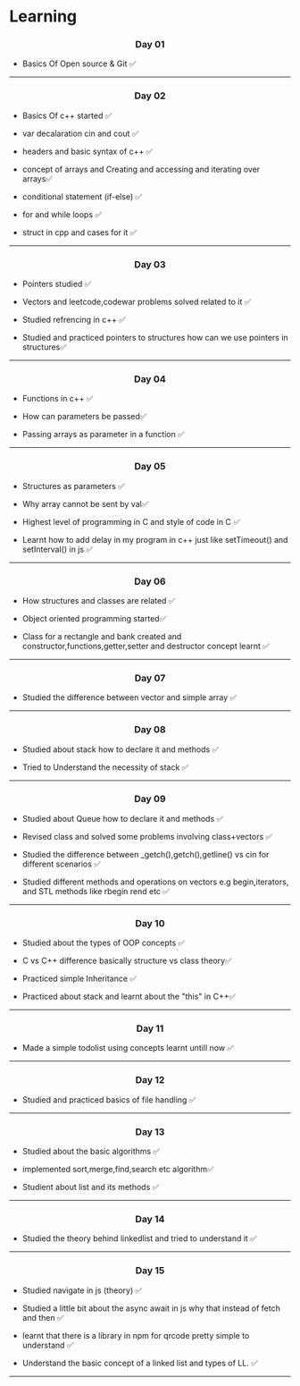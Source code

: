<h1> Learning </h1>
<h3 align="center">Day 01</h3>
<ul>
<li>Basics Of Open source & Git ✅ </li>
</ul>
<hr>
<h3 align="center">Day 02</h3>
<ul>
<li>Basics Of c++ started ✅ </li>
</ul>
<ul>
<li>var decalaration cin and cout ✅ </li>
</ul>
<ul>
<li>headers and basic syntax of c++ ✅ </li>
</ul>
<ul>
<li>concept of arrays and Creating and accessing and iterating over arrays✅ </li>
</ul>
<ul>
<li>conditional statement (if-else) ✅ </li>
</ul>
<ul>
<li>for and while loops ✅ </li>
</ul>
<ul>
<li>struct in cpp and cases for it ✅ </li>
</ul>
<hr>
<h3 align="center">Day 03</h3>
<ul>
<li>Pointers studied ✅ </li>
</ul>
<ul>
<li>Vectors and leetcode,codewar problems solved related to it ✅ </li>
</ul>
<ul>
<li>Studied refrencing in c++ ✅ </li>
</ul>
<ul>
<li>Studied and practiced pointers to structures how can we use pointers in structures✅ </li>
</ul>
<hr>
<h3 align="center">Day 04</h3>
<ul>
<li>Functions in c++ ✅ </li>
</ul>
<ul>
<li>How can parameters be passed✅ </li>
</ul>
<ul>
<li>Passing arrays as parameter in a function ✅ </li>
</ul>
<hr>
<h3 align="center">Day 05</h3>
<ul>
<li>Structures as parameters ✅ </li>
</ul>
<ul>
<li>Why array cannot be sent by val✅ </li>
</ul>
<ul>
<li>Highest level of programming in C and style of code in C ✅ </li>
</ul>
<ul>
<li>Learnt how to add delay in my program in c++ just like setTimeout() and setInterval() in js ✅ </li>
</ul>
<hr>
<h3 align="center">Day 06</h3>
<ul>
<li>How structures and classes are related ✅ </li>
</ul>
<ul>
<li>Object oriented programming started✅ </li>
</ul>
<ul>
<li>Class for a rectangle and bank created and constructor,functions,getter,setter and destructor concept learnt ✅ </li>
</ul>
<hr>
<h3 align="center">Day 07</h3>
<ul>
<li>Studied the difference between vector and simple array ✅ </li>
</ul>
<hr>
<h3 align="center">Day 08</h3>
<ul>
<li>Studied about stack how to declare it and methods ✅ </li>
</ul>
<ul>
<li>Tried to Understand the necessity of stack ✅ </li>
</ul>
<hr>
<h3 align="center">Day 09</h3>
<ul>
<li>Studied about Queue how to declare it and methods ✅ </li>
</ul>
<ul>
<li> Revised class and solved some problems involving class+vectors ✅ </li>
</ul>
<ul>
<li> Studied the difference between _getch(),getch(),getline() vs cin for different scenarios ✅ </li>
</ul>
<ul>
<li> Studied different methods and operations on vectors e.g begin,iterators, and STL methods like rbegin rend etc ✅ </li>
</ul>
<hr>
<h3 align="center">Day 10</h3>
<ul>
<li>Studied about the types of OOP concepts  ✅ </li>
</ul>
<ul>
<li> C vs C++ difference basically structure vs class theory✅ </li>
</ul>
<ul>
<li>  Practiced simple Inheritance ✅ </li>
</ul>
<ul>
<li> Practiced about stack and learnt about the "this" in C++✅ </li>
</ul>
<hr>
<h3 align="center">Day 11</h3>
<ul>
<li>Made a simple todolist using concepts learnt untill now  ✅ </li>
</ul>
<hr>
<h3 align="center">Day 12</h3>
<ul>
<li>Studied and practiced basics of file  handling  ✅ </li>
</ul>
<hr>
<h3 align="center">Day 13</h3>
<ul>
<li>Studied about the basic algorithms ✅ </li>
</ul>
<ul>
<li> implemented sort,merge,find,search etc algorithm✅ </li>
</ul>
<ul>
<li>  Studient about list and its methods  ✅ </li>
</ul>
<hr>
<h3 align="center">Day 14</h3>
<ul>
<li>Studied the theory behind linkedlist and tried to understand it ✅ </li>
</ul>
<hr>

<h3 align="center">Day 15</h3>
<ul>
<li>Studied navigate in js (theory) ✅ </li>
</ul>
<ul>
<li>Studied a little bit about the async await in js why that instead of fetch and then ✅ </li>
</ul>
<ul>
<li>learnt that there is a library in npm for qrcode pretty simple to understand ✅ </li>
</ul>
<ul>
<li>Understand the basic concept of a  linked list and types of LL. ✅ </li>
</ul>
<hr>
